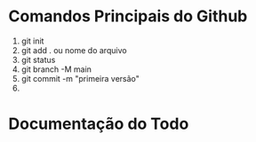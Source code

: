 # Comandos Principais do Github

1. git init
2. git add . ou  nome do arquivo
3. git status
4. git branch -M main
5. git commit -m "primeira versão"
6. 

# Documentação do Todo